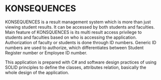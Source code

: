 # KONSEQUENCES
KONSEQUENCES is a result management system which is more than just viewing student results. It can be accessed by both students and faculties. Main feature of KONSQUENCES is its multi result access privilege to students and faculties based on who is accessing the application. Authorization of faculty or students is done through ID numbers. Generic ID numbers are used to authorize, which differentiates between Student Register number or Employee ID number. 

This application is prepared with C# and software design practices of using SOLID principles to define the classes, attributes relation, basically the whole design of the application.
